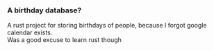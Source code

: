 ### A birthday database?

A rust project for storing birthdays of people, because I forgot google calendar exists.  
Was a good excuse to learn rust though
